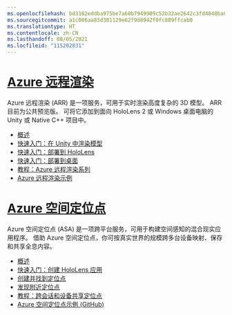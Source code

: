 ```yaml
---
ms.openlocfilehash: bd3182eddba975be7a60b7949909c52b32ae2642c3fd4040ba0019f51d53d33e
ms.sourcegitcommit: a1c086aa83d381129e62f9d8942f0fc889ffcab0
ms.translationtype: HT
ms.contentlocale: zh-CN
ms.lasthandoff: 08/05/2021
ms.locfileid: "115202831"
---
```

# <a name="azure-remote-rendering"></a>[Azure 远程渲染](#tab/arr)

Azure 远程渲染 (ARR) 是一项服务，可用于实时渲染高度复杂的 3D 模型。 ARR 目前为公共预览版。 可将它添加到面向 HoloLens 2 或 Windows 桌面电脑的 Unity 或 Native C++ 项目中。

* [概述](/azure/remote-rendering/overview/about) 
* [快速入门：在 Unity 中渲染模型](/azure/remote-rendering/quickstarts/render-model) 
* [快速入门：部署到 HoloLens](/azure/remote-rendering/quickstarts/deploy-to-hololens) 
* [快速入门：部署到桌面](/azure/remote-rendering/quickstarts/deploy-to-desktop) 
* [教程：Azure 远程渲染系列](/azure/remote-rendering/tutorials/unity/tutorial-landing) 
* [Azure 远程渲染示例](/azure/remote-rendering/samples/showcase-app)

# <a name="azure-spatial-anchors"></a>[Azure 空间定位点](#tab/asa)

Azure 空间定位点 (ASA) 是一项跨平台服务，可用于构建空间感知的混合现实应用程序。 借助 Azure 空间定位点，你可按真实世界的规模跨多台设备映射、保存和共享全息内容。

* [概述](/azure/spatial-anchors/overview) 
* [快速入门：创建 HoloLens 应用](/azure/spatial-anchors/quickstarts/get-started-unity-hololens) 
* [创建并找到定位点](/azure/spatial-anchors/how-tos/create-locate-anchors-unity) 
* [发现附近定位点](/azure/spatial-anchors/how-tos/set-up-coarse-reloc-unity)
* [教程：跨会话和设备共享定位点](/azure/spatial-anchors/tutorials/tutorial-share-anchors-across-devices?tabs=VS%2cAndroid)  
* [Azure 空间定位点示例 (GitHub)](https://github.com/Azure/azure-spatial-anchors-samples) 